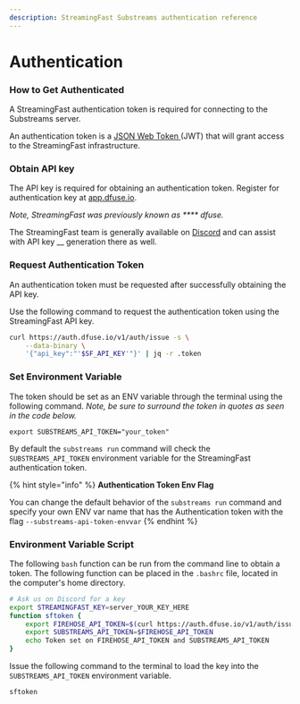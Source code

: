 ```yaml
---
description: StreamingFast Substreams authentication reference
---
```


# Authentication

### How to Get Authenticated

A StreamingFast authentication token is required for connecting to the Substreams server.

An authentication token is a [JSON Web Token ](https://jwt.io/)(JWT) that will grant access to the StreamingFast infrastructure.

### Obtain API key

The API key is required for obtaining an authentication token. Register for authentication key at [app.dfuse.io](https://app.dfuse.io/).&#x20;

_Note, StreamingFast was previously known as **** dfuse._

The StreamingFast team is generally available on [Discord](https://discord.gg/jZwqxJAvRs) and can assist with API key __ generation there as well.

### Request Authentication Token

An authentication token must be requested after successfully obtaining the API key.

Use the following command to request the authentication token using the StreamingFast API key.

```bash
curl https://auth.dfuse.io/v1/auth/issue -s \
    --data-binary \
    '{"api_key":"'$SF_API_KEY'"}' | jq -r .token
```

### Set Environment Variable

The token should be set as an ENV variable through the terminal using the following command. _Note, be sure to surround the token in quotes as seen in the code below._&#x20;

```
export SUBSTREAMS_API_TOKEN="your_token"
```

By default the `substreams run` command will check the `SUBSTREAMS_API_TOKEN` environment variable for the StreamingFast authentication token.

{% hint style="info" %}
**Authentication Token Env Flag**

You can change the default behavior of the `substreams run` command and specify your own ENV var name that has the Authentication token with the flag `--substreams-api-token-envvar`
{% endhint %}

### Environment Variable Script

The following `bash` function can be run from the command line to obtain a token. The following function can be placed in the `.bashrc` file, located in the computer's home directory.&#x20;

```bash
# Ask us on Discord for a key
export STREAMINGFAST_KEY=server_YOUR_KEY_HERE  
function sftoken {
    export FIREHOSE_API_TOKEN=$(curl https://auth.dfuse.io/v1/auth/issue -s --data-binary '{"api_key":"'$STREAMINGFAST_KEY'"}' | jq -r .token)
	export SUBSTREAMS_API_TOKEN=$FIREHOSE_API_TOKEN
    echo Token set on FIREHOSE_API_TOKEN and SUBSTREAMS_API_TOKEN
}
```

Issue the following command to the terminal to load the key into the `SUBSTREAMS_API_TOKEN` environment variable.

```bash
sftoken
```
